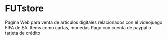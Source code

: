 # FUTstore
Pagina Web para venta de artículos digitales relacionados con el videojuego FIFA de EA.
Items como cartas, monedas
Pago con cuenta de paypal o tarjeta de crédito
